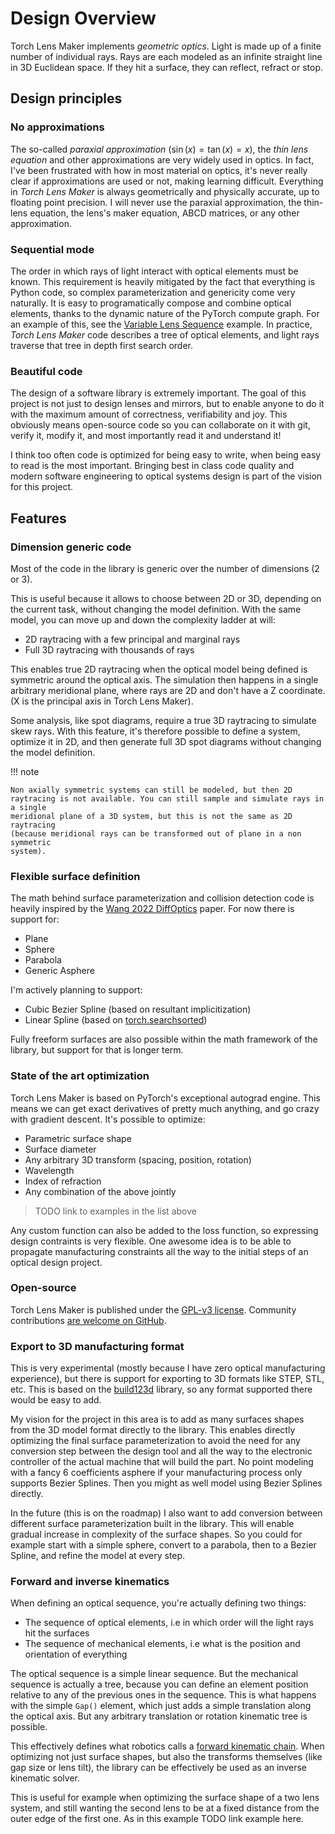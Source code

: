 # Design Overview

Torch Lens Maker implements <em class="hl-green">geometric optics</em>. Light is
made up of a finite number of individual rays. Rays are each modeled as an
infinite straight line in 3D Euclidean space. If they hit a surface, they can
reflect, refract or stop.

## Design principles

### No approximations

The so-called _paraxial approximation_ ($\sin(x) = \tan(x) = x$), the _thin lens
equation_ and other approximations are very widely used in optics. In fact, I've
been frustrated with how in most material on optics, it's never really clear if
approximations are used or not, making learning difficult. Everything in _Torch
Lens Maker_ is always geometrically and physically accurate, up to floating
point precision. I will never use the paraxial approximation, the thin-lens
equation, the lens's maker equation, ABCD matrices, or any other approximation.

### Sequential mode

The order in which rays of light interact with optical elements must be known.
This requirement is heavily mitigated by the fact that everything is Python
code, so complex parameterization and genericity come very naturally. It is easy
to programatically compose and combine optical elements, thanks to the dynamic
nature of the PyTorch compute graph. For an example of this, see the [Variable
Lens Sequence](/examples/variable_lens_sequence) example. In practice, _Torch
Lens Maker_ code describes a tree of optical elements, and light rays traverse
that tree in depth first search order.

### Beautiful code

The design of a software library is extremely important. The goal of this
project is not just to design lenses and mirrors, but to enable anyone to do it
with the maximum amount of correctness, verifiability and joy. This obviously
means open-source code so you can collaborate on it with git,
verify it, modify it, and most importantly read it and understand it!

I think too often code is optimized for being easy to write, when being easy to
read is the most important. Bringing best in class code quality and modern
software engineering to optical systems design is part of the vision for this
project.

## Features

### Dimension generic code

Most of the code in the library is generic over the number of dimensions (2 or 3).

This is useful because it allows to choose between 2D or 3D, depending on the
current task, without changing the model definition. With the same model, you
can move up and down the complexity ladder at will:

* 2D raytracing with a few principal and marginal rays
* Full 3D raytracing with thousands of rays

This enables true 2D raytracing when the optical model being defined is
symmetric around the optical axis. The simulation then happens in a single
arbitrary meridional plane, where rays are 2D and don't have a Z coordinate. (X
is the principal axis in Torch Lens Maker).

Some analysis, like spot diagrams, require a true 3D raytracing to simulate skew
rays. With this feature, it's therefore possible to define a system, optimize it
in 2D, and then generate full 3D spot diagrams without changing the model
definition.

!!! note

    Non axially symmetric systems can still be modeled, but then 2D
    raytracing is not available. You can still sample and simulate rays in a single
    meridional plane of a 3D system, but this is not the same as 2D raytracing
    (because meridional rays can be transformed out of plane in a non symmetric
    system).

### Flexible surface definition

The math behind surface parameterization and collision detection code is heavily inspired by the [Wang 2022 DiffOptics](https://vccimaging.org/Publications/Wang2022DiffOptics/) paper.
For now there is support for:

* Plane
* Sphere
* Parabola
* Generic Asphere

I'm actively planning to support:

* Cubic Bezier Spline (based on resultant implicitization)
* Linear Spline (based on [torch.searchsorted](https://pytorch.org/docs/stable/generated/torch.searchsorted.html))

Fully freeform surfaces are also possible within the math framework of the library, but support for that is longer term.

### State of the art optimization

Torch Lens Maker is based on PyTorch's exceptional autograd engine. This means
we can get exact derivatives of pretty much anything, and go crazy with gradient
descent. It's possible to optimize: 

* Parametric surface shape
* Surface diameter
* Any arbitrary 3D transform (spacing, position, rotation)
* Wavelength
* Index of refraction
* Any combination of the above jointly

> TODO link to examples in the list above

Any custom function can also be added to the loss function, so expressing design
contraints is very flexible. One awesome idea is to be able to propagate
manufacturing constraints all the way to the initial steps of an optical design
project.

### Open-source

Torch Lens Maker is published under the [GPL-v3
license](https://github.com/victorpoughon/torchlensmaker/blob/main/LICENSE).
Community contributions [are welcome on
GitHub](https://github.com/victorpoughon/torchlensmaker).

### Export to 3D manufacturing format

This is very experimental (mostly because I have zero optical manufacturing
experience), but there is support for exporting to 3D formats like STEP, STL,
etc. This is based on the [build123d](https://build123d.readthedocs.io/en/latest/)
library, so any format supported there would be easy to add.

My vision for the project in this area is to add as many surfaces shapes from
the 3D model format directly to the library. This enables directly optimizing
the final surface parameterization to avoid the need for any conversion step
between the design tool and all the way to the electronic controller of the
actual machine that will build the part. No point modeling with a fancy 6
coefficients asphere if your manufacturing process only supports Bezier Splines.
Then you might as well model using Bezier Splines directly.

In the future (this is on the roadmap) I also want to add conversion between
different surface parameterization built in the library. This will enable
gradual increase in complexity of the surface shapes. So you could for example
start with a simple sphere, convert to a parabola, then to a Bezier Spline, and
refine the model at every step.

### Forward and inverse kinematics

When defining an optical sequence, you're actually defining two things:

* The sequence of optical elements, i.e in which order will the light rays hit
  the surfaces
* The sequence of mechanical elements, i.e what is the position and orientation
  of everything

The optical sequence is a simple linear sequence. But the mechanical sequence is
actually a tree, because you can define an element position relative to any of
the previous ones in the sequence. This is what happens with the simple `Gap()`
element, which just adds a simple translation along the optical axis. But any
arbitrary translation or rotation kinematic tree is possible.

This effectively defines what robotics calls a [forward kinematic
chain](https://en.wikipedia.org/wiki/Forward_kinematics). When optimizing not
just surface shapes, but also the transforms themselves (like gap size or lens
tilt), the library can be effectively be used as an inverse kinematic solver.

This is useful for example when optimizing the surface shape of a two lens
system, and still wanting the second lens to be at a fixed distance from the
outer edge of the first one. As in this example TODO link example here.

